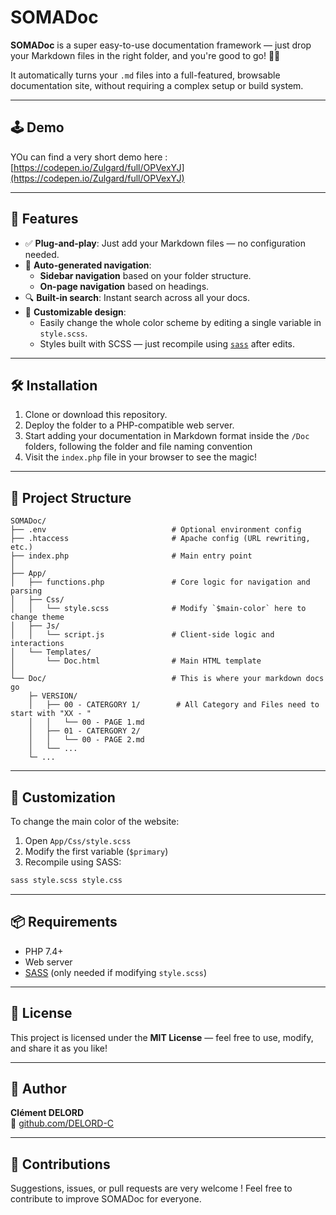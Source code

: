 
# SOMADoc

**SOMADoc** is a super easy-to-use documentation framework — just drop your Markdown files in the right folder, and you're good to go! 🧾✨

It automatically turns your `.md` files into a full-featured, browsable documentation site, without requiring a complex setup or build system.

---

## 🕹️ Demo

YOu can find a very short demo here : [https://codepen.io/Zulgard/full/OPVexYJ](https://codepen.io/Zulgard/full/OPVexYJ)

---

## 🚀 Features

- ✅ **Plug-and-play**: Just add your Markdown files — no configuration needed.
- 🧭 **Auto-generated navigation**: 
  - **Sidebar navigation** based on your folder structure.
  - **On-page navigation** based on headings.
- 🔍 **Built-in search**: Instant search across all your docs.
- 🎨 **Customizable design**:
  - Easily change the whole color scheme by editing a single variable in `style.scss`.
  - Styles built with SCSS — just recompile using [`sass`](https://sass-lang.com/install) after edits.

---

## 🛠 Installation

1. Clone or download this repository.
2. Deploy the folder to a PHP-compatible web server.
3. Start adding your documentation in Markdown format inside the `/Doc` folders, following the folder and file naming convention 
4. Visit the `index.php` file in your browser to see the magic!

___

## 📁 Project Structure

```
SOMADoc/
├── .env                            # Optional environment config
├── .htaccess                       # Apache config (URL rewriting, etc.)
├── index.php                       # Main entry point
│
├── App/
│   ├── functions.php               # Core logic for navigation and parsing
│   ├── Css/
│   │   └── style.scss              # Modify `$main-color` here to change theme
│   ├── Js/
│   │   └── script.js               # Client-side logic and interactions
│   └── Templates/
│       └── Doc.html                # Main HTML template
│
└── Doc/                            # This is where your markdown docs go
    ├─ VERSION/
    │   ├── 00 - CATERGORY 1/        # All Category and Files need to start with "XX - "
    │   │   └── 00 - PAGE 1.md
    │   ├── 01 - CATERGORY 2/
    │   │   └── 00 - PAGE 2.md
    │   └── ...
    └─ ...
```

___

## 🎨 Customization

To change the main color of the website:

1. Open `App/Css/style.scss`
2. Modify the first variable (`$primary`)
3. Recompile using SASS:

```bash
sass style.scss style.css
```

---

## 📦 Requirements

- PHP 7.4+
- Web server
- [SASS](https://sass-lang.com/) (only needed if modifying `style.scss`)

---

## 📄 License

This project is licensed under the **MIT License** — feel free to use, modify, and share it as you like!

---

## 👤 Author

**Clément DELORD**  
🔗 [github.com/DELORD-C](https://github.com/DELORD-C)

---

## 🙌 Contributions

Suggestions, issues, or pull requests are very welcome ! Feel free to contribute to improve SOMADoc for everyone.
